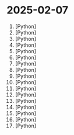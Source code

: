 # 2025-02-07

1. [](https://github.comundefined "") [Python]
2. [](https://github.comundefined "OCRmyPDF adds an OCR text layer to scanned PDF files, allowing them to be searched") [Python]
3. [](https://github.comundefined "RAGFlow is an open-source RAG (Retrieval-Augmented Generation) engine based on deep document understanding.") [Python]
4. [](https://github.comundefined "SGLang is a fast serving framework for large language models and vision language models.") [Python]
5. [](https://github.comundefined "Unified Efficient Fine-Tuning of 100+ LLMs & VLMs (ACL 2024)") [Python]
6. [](https://github.comundefined "Ultralytics YOLO11 🚀") [Python]
7. [](https://github.comundefined "LLM based autonomous agent that conducts deep local and web research on any topic and generates a long report with citations.") [Python]
8. [](https://github.comundefined "😎丰富生态、🧩支持扩展、🦄多模态 - 大模型原生即时通信机器人平台 🤖 | 适配 QQ / 微信（企业微信、个人微信）/ 飞书（feishu）/ Discord / OneBot 等消息平台 | 支持 OpenAI GPT、ChatGPT、DeepSeek、Dify、Claude、Gemini、Ollama、LM Studio、SiliconFlow、Qwen、Moonshot、ChatGLM 等 LLM 的机器人 / Agent | LLM-based instant messaging bots platform, supports Discord, WeChat, Lark, QQ platform, OpenAI ChatGPT, DeepSeek.") [Python]
9. [](https://github.comundefined "Moshi is a speech-text foundation model and full-duplex spoken dialogue framework. It uses Mimi, a state-of-the-art streaming neural audio codec.") [Python]
10. [](https://github.comundefined "PDF scientific paper translation with preserved formats - 基于 AI 完整保留排版的 PDF 文档全文双语翻译，支持 Google/DeepL/Ollama/OpenAI 等服务，提供 CLI/GUI/Docker/Zotero") [Python]
11. [](https://github.comundefined "A high-throughput and memory-efficient inference and serving engine for LLMs") [Python]
12. [](https://github.comundefined "openpilot is an operating system for robotics. Currently, it upgrades the driver assistance system on 275+ supported cars.") [Python]
13. [](https://github.comundefined "🚀🚀 「大模型」50分钟完全从0训练26M的小参数GPT！🌏 Train a 26M-parameter GPT from scratch in just 50 min!") [Python]
14. [](https://github.comundefined "streamline the fine-tuning process for multimodal models: PaliGemma, Florence-2, and Qwen2-VL") [Python]
15. [](https://github.comundefined "A programming framework for agentic AI 🤖 PyPi: autogen-agentchat Discord: https://aka.ms/autogen-discord Office Hour: https://aka.ms/autogen-officehour") [Python]
16. [](https://github.comundefined "The most powerful and modular diffusion model GUI, api and backend with a graph/nodes interface.") [Python]
17. [](https://github.comundefined "AutoGPT is the vision of accessible AI for everyone, to use and to build on. Our mission is to provide the tools, so that you can focus on what matters.") [Python]

